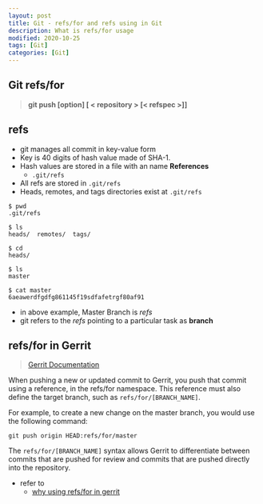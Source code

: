 ```yaml
---
layout: post
title: Git - refs/for and refs using in Git
description: What is refs/for usage
modified: 2020-10-25
tags: [Git]
categories: [Git]
---
```


## Git refs/for
> **git push [option] [ < repository > [< refspec >]]**  

## refs
* git manages all commit in key-value form
* Key is 40 digits of hash value made of SHA-1.
* Hash values are stored in a file with an name **References**
  * `.git/refs`
* All refs are stored in `.git/refs`
* Heads, remotes, and tags directories exist at `.git/refs`

```git
$ pwd
.git/refs

$ ls
heads/  remotes/  tags/

$ cd
heads/

$ ls
master

$ cat master
6aeawerdfgdfg861145f19sdfafetrgf80af91
```

* in above example, Master Branch is *refs*
* git refers to the *refs* pointing to a particular task as **branch**

## refs/for in Gerrit
> [Gerrit Documentation](https://gerrit-review.googlesource.com/Documentation/)


When pushing a new or updated commit to Gerrit, you push that commit using a reference, in the refs/for namespace. This reference must also define the target branch, such as `refs/for/[BRANCH_NAME]`.

For example, to create a new change on the master branch, you would use the following command:
```
git push origin HEAD:refs/for/master
```
The `refs/for/[BRANCH_NAME]` syntax allows Gerrit to differentiate between commits that are pushed for review and commits that are pushed directly into the repository.

* refer to
    * [why using refs/for in gerrit](https://stackoverflow.com/questions/10461214/why-is-git-push-gerrit-headrefs-for-master-used-instead-of-git-push-origin-mast)